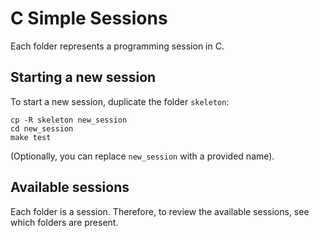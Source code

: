 # C Simple Sessions

Each folder represents a programming session in C.

## Starting a new session

To start a new session, duplicate the folder `skeleton`:

```
cp -R skeleton new_session
cd new_session
make test
```

(Optionally, you can replace `new_session` with a provided name).

## Available sessions

Each folder is a session. Therefore, to review the available sessions, see which folders are present.



